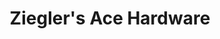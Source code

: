 ---
title: "Ziegler's Ace Hardware"
url: /crystal-lakea/zieglers-ace-hardware/
shop: doityourself
---